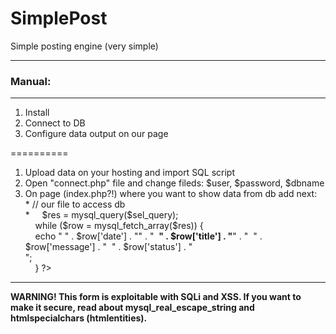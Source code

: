SimplePost
==========

Simple posting engine (very simple)
<hr />


<h3>Manual:</h3>
<hr />

 <ol>
  <li> Install</li>
  <li> Connect to DB</li>
  <li> Configure data output on our page</li>
 </ol>
  
  
==========
 
 <ol>
  <li> Upload data on your hosting and import SQL script</li>
  <li> Open "connect.php" file and change fileds: $user, $password, $dbname</li>
  <li> On page (index.php?!) where you want to show data from db add next:
       <br> * <?php include "post.php" ?> // our file to access db
       <br> * <?php $sel_query = 'SELECT * FROM BlogDB ORDER BY id DESC LIMIT 5';
       <br> &nbsp;&nbsp;&nbsp; $res = mysql_query($sel_query);
       <br> &nbsp;&nbsp;&nbsp; while ($row = mysql_fetch_array($res)) {
       <br> &nbsp;&nbsp;&nbsp; echo "<span> " . $row['date'] . "</span>" . "&nbsp;<span> <b>" . $row['title'] . "</b></span>" . "&nbsp;&nbsp;" . $row['message'] . "&nbsp;&nbsp;" . $row['status'] . "<br />";
       <br> &nbsp;&nbsp;&nbsp; } ?>
  </li>
 </ol>
 
 * * *
 
 <b>WARNING! This form is exploitable with SQLi and XSS. If you want to make it secure, read about mysql_real_escape_string and htmlspecialchars (htmlentities).</b>

